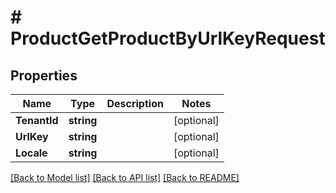 # # ProductGetProductByUrlKeyRequest


## Properties 


Name | Type | Description | Notes
------------ | ------------- | ------------- | -------------
**TenantId**| **string** |   | [optional]
**UrlKey**| **string** |   | [optional]
**Locale**| **string** |   | [optional]


[[Back to Model list]](../../README.md#models) [[Back to API list]](../../README.md#endpoints) [[Back to README]](../../README.md)

